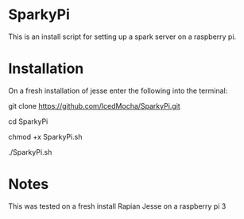 # SparkyPi
This is an install script for setting up a spark server on a raspberry pi.

# Installation
On a fresh installation of jesse enter the following into the terminal:

git clone https://github.com/IcedMocha/SparkyPi.git

cd SparkyPi

chmod +x SparkyPi.sh

./SparkyPi.sh

# Notes
This was tested on a fresh install Rapian Jesse on a raspberry pi 3
